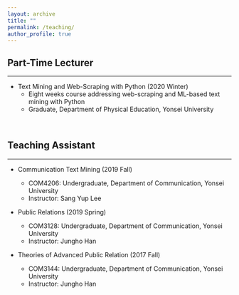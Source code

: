 ```yaml
---
layout: archive
title: ""
permalink: /teaching/
author_profile: true
---
```

<!-- {% include base_path %}

{% for post in site.teaching reversed %}
  {% include archive-single.html %}
{% endfor %} -->

## Part-Time Lecturer
---
- Text Mining and Web-Scraping with Python (2020 Winter)
  - Eight weeks course addressing web-scraping and ML-based text mining with Python  
  - Graduate, Department of Physical Education, Yonsei University

&nbsp;

## Teaching Assistant
---
- Communication Text Mining (2019 Fall)
  - COM4206: Undergraduate, Department of Communication, Yonsei University
  - Instructor: Sang Yup Lee

- Public Relations (2019 Spring)
  - COM3128: Undergraduate, Department of Communication, Yonsei University
  - Instructor: Jungho Han

- Theories of Advanced Public Relation (2017 Fall)
  - COM3144: Undergraduate, Department of Communication, Yonsei University
  - Instructor: Jungho Han

